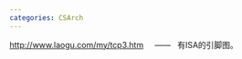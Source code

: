 ```yaml
---
categories: CSArch
---
```

<A href="http://www.laogu.com/my/tcp3.htm">http://www.laogu.com/my/tcp3.htm</A>&nbsp;&nbsp;&nbsp;&nbsp; —— &nbsp; 有ISA的引脚图。